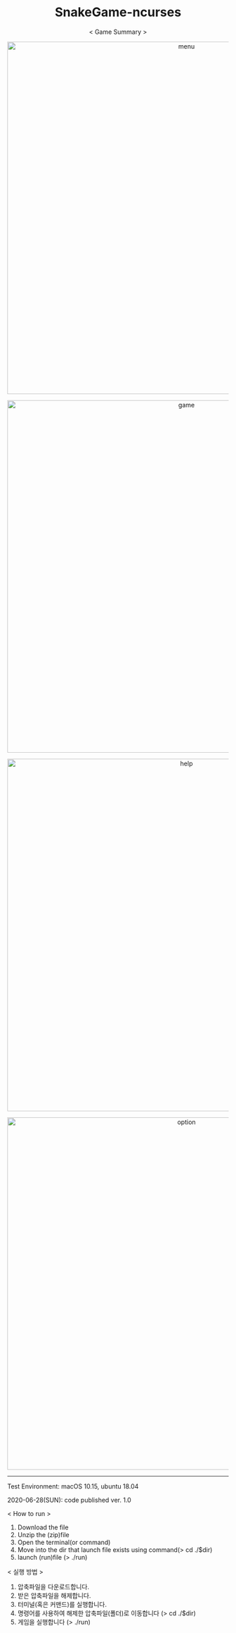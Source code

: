 <h1 align="center"> SnakeGame-ncurses </h1>
<p align="center">< Game Summary ></p>

<p align="center"><img width="800" alt="menu" src="https://user-images.githubusercontent.com/2377324/85927285-025c2600-b8e0-11ea-9e6b-b1093b56518c.png"></p>
<p align="center"><img width="800" alt="game" src="https://user-images.githubusercontent.com/2377324/85913549-c63dac80-b870-11ea-809d-56ffe4292bc0.png"></p>
<p align="center"><img width="800" alt="help" src="https://user-images.githubusercontent.com/2377324/85919521-af19b180-b8a6-11ea-900f-21a020eeade5.png"></p>
<p align="center"><img width="800" alt="option" src="https://user-images.githubusercontent.com/2377324/85927290-0720da00-b8e0-11ea-9da2-ff6aa30df8d5.png"></p>

----------------
Test Environment: macOS 10.15, ubuntu 18.04

2020-06-28(SUN): code published ver. 1.0

< How to run >
  1. Download the file
  2. Unzip the (zip)file
  3. Open the terminal(or command)
  4. Move into the dir that launch file exists using command(> cd ./$dir)
  5. launch (run)file (> ./run)

< 실행 방법 >
  1. 압축파일을 다운로드합니다.
  2. 받은 압축파일을 해제합니다.
  3. 터미널(혹은 커맨드)를 실행합니다.
  4. 명령어를 사용하여 해제한 압축파일(폴더)로 이동합니다 (> cd ./$dir)
  5. 게임을 실행합니다 (> ./run)
